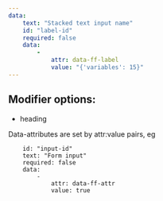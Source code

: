 ```yaml
---
data:
    text: "Stacked text input name"
    id: "label-id"
    required: false
    data: 
        -
            attr: data-ff-label
            value: "{'variables': 15}"
---
```


## Modifier options:

- heading


Data-attributes are set by attr:value pairs, eg
```
    id: "input-id"
    text: "Form input"
    required: false
    data:
        -
            attr: data-ff-attr
            value: true
```
